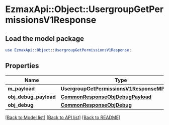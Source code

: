 # EzmaxApi::Object::UsergroupGetPermissionsV1Response

## Load the model package
```perl
use EzmaxApi::Object::UsergroupGetPermissionsV1Response;
```

## Properties
Name | Type | Description | Notes
------------ | ------------- | ------------- | -------------
**m_payload** | [**UsergroupGetPermissionsV1ResponseMPayload**](UsergroupGetPermissionsV1ResponseMPayload.md) |  | 
**obj_debug_payload** | [**CommonResponseObjDebugPayload**](CommonResponseObjDebugPayload.md) |  | [optional] 
**obj_debug** | [**CommonResponseObjDebug**](CommonResponseObjDebug.md) |  | [optional] 

[[Back to Model list]](../README.md#documentation-for-models) [[Back to API list]](../README.md#documentation-for-api-endpoints) [[Back to README]](../README.md)



